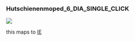### Hutschienenmoped\_6\_DIA\_SINGLE\_CLICK

![](https://user-images.githubusercontent.com/69573151/210794352-8321bb6e-906d-4220-bba0-3c120c37555c.png)

this maps to [IE](../IE)
